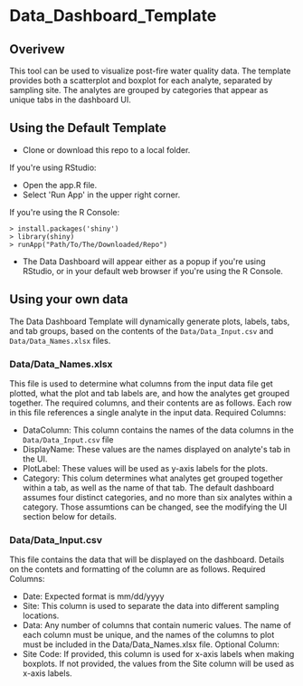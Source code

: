 # Data_Dashboard_Template

## Overivew

This tool can be used to visualize post-fire water quality data. The template provides both a scatterplot and boxplot for each analyte, separated by sampling site. The analytes are grouped by categories that appear as unique tabs in the dashboard UI.

## Using the Default Template ##
- Clone or download this repo to a local folder.

If you're using RStudio:
- Open the app.R file.
- Select 'Run App' in the upper right corner.

If you're using the R Console:
```
> install.packages('shiny')
> library(shiny)
> runApp("Path/To/The/Downloaded/Repo")
```

- The Data Dashboard will appear either as a popup if you're using RStudio, or in your default web browser if you're using the R Console.

## Using your own data ##
The Data Dashboard Template will dynamically generate plots, labels, tabs, and tab groups, based on the contents of the `Data/Data_Input.csv` and `Data/Data_Names.xlsx` files. 

### Data/Data_Names.xlsx ###
This file is used to determine what columns from the input data file get plotted, what the plot and tab labels are, and how the analytes get grouped together. The required columns, and their contents are as follows. Each row in this file references a single analyte in the input data.
Required Columns:
- DataColumn: This column contains the names of the data columns in the `Data/Data_Input.csv` file
- DisplayName: These values are the names displayed on analyte's tab in the UI.
- PlotLabel: These values will be used as y-axis labels for the plots.
- Category: This colum determines what analytes get grouped together within a tab, as well as the name of that tab. The default dashboard assumes four distinct categories, and no more than six analytes within a category. Those assumtions can be changed, see the modifying the UI section below for details. 


### Data/Data_Input.csv ###
This file contains the data that will be displayed on the dashboard. Details on the contets and formatting of the column are as follows.
Required Columns:
- Date: Expected format is mm/dd/yyyy
- Site: This column is used to separate the data into different sampling locations. 
- Data: Any number of columns that contain numeric values. The name of each column must be unique, and the names of the columns to plot must be included in the Data/Data_Names.xlsx file.
Optional Column:
- Site Code: If provided, this column is used for x-axis labels when making boxplots. If not provided, the values from the Site column will be used as x-axis labels.

